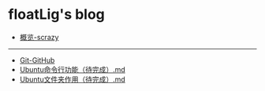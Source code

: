 # floatLig's blog

- [概览-scrazy](https://github.com/floatLig/Learn-Inbox/blob/master/%E6%A6%82%E8%A7%88-scrazy.md)
---
- [Git-GitHub](https://github.com/floatLig/Learn-Inbox/blob/master/Git-GitHub.md "floatLig'blog of Git&GitHub")
- [Ubuntu命令行功能（待完成）.md](Ubuntu命令行功能（待完成）.md)
- [Ubuntu文件夹作用（待完成）.md](Ubuntu文件夹作用（待完成）.md)
